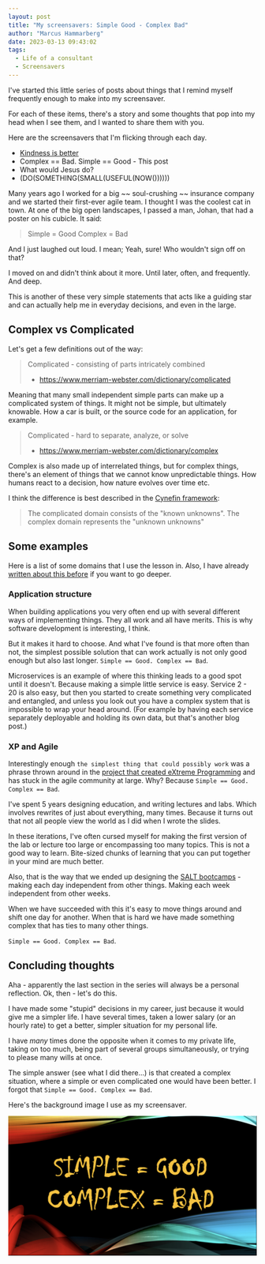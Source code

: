 ```yaml
---
layout: post
title: "My screensavers: Simple Good - Complex Bad"
author: "Marcus Hammarberg"
date: 2023-03-13 09:43:02
tags:
  - Life of a consultant
  - Screensavers
---
```


I've started this little series of posts about things that I remind myself frequently enough to make into my screensaver.

For each of these items, there's a story and some thoughts that pop into my head when I see them, and I wanted to share them with you.

Here are the screensavers that I'm flicking through each day.

- [Kindness is better](http://www.marcusoft.net/2023/03/my-screensavers-kindness-is-better.html)
- Complex == Bad. Simple == Good - This post
- What would Jesus do?
- (DO(SOMETHING(SMALL(USEFUL(NOW())))))

<!-- excerpt-end -->

Many years ago I worked for a big ~~ soul-crushing ~~ insurance company and we started their first-ever agile team. I thought I was the coolest cat in town. At one of the big open landscapes, I passed a man, Johan, that had a poster on his cubicle. It said:

> Simple = Good
> Complex = Bad

And I just laughed out loud. I mean; Yeah, sure! Who wouldn't sign off on that?

I moved on and didn't think about it more. Until later, often, and frequently. And deep.

This is another of these very simple statements that acts like a guiding star and can actually help me in everyday decisions, and even in the large.

## Complex vs Complicated

Let's get a few definitions out of the way:

> Complicated - consisting of parts intricately combined
>
> - <https://www.merriam-webster.com/dictionary/complicated>

Meaning that many small independent simple parts can make up a complicated system of things. It might not be simple, but ultimately knowable. How a car is built, or the source code for an application, for example.

> Complicated - hard to separate, analyze, or solve
>
> - <https://www.merriam-webster.com/dictionary/complex>

Complex is also made up of interrelated things, but for complex things, there's an element of things that we cannot know unpredictable things. How humans react to a decision, how nature evolves over time etc.

I think the difference is best described in the [Cynefin framework](https://en.wikipedia.org/wiki/Cynefin_framework#Complicated):

> The complicated domain consists of the "known unknowns".
> The complex domain represents the "unknown unknowns"

## Some examples

Here is a list of some domains that I use the lesson in. Also, I have already [written about this before](http://www.marcusoft.net/2014/06/simple-good-complex-bad-but-what-does.html) if you want to go deeper.

### Application structure

When building applications you very often end up with several different ways of implementing things. They all work and all have merits. This is why software development is interesting, I think.

But it makes it hard to choose. And what I've found is that more often than not, the simplest possible solution that can work actually is not only good enough but also last longer. `Simple == Good. Complex == Bad`.

Microservices is an example of where this thinking leads to a good spot until it doesn't. Because making a simple little service is easy. Service 2 - 20 is also easy, but then you started to create something very complicated and entangled, and unless you look out you have a complex system that is impossible to wrap your head around. (For example by having each service separately deployable and holding its own data, but that's another blog post.)

### XP and Agile

Interestingly enough `the simplest thing that could possibly work` was a phrase thrown around in the [project that created eXtreme Programming](http://wiki.c2.com/?DoTheSimplestThingThatCouldPossiblyWork) and has stuck in the agile community at large. Why? Because `Simple == Good. Complex == Bad`.

I've spent 5 years designing education, and writing lectures and labs. Which involves rewrites of just about everything, many times. Because it turns out that not all people view the world as I did when I wrote the slides.

In these iterations, I've often cursed myself for making the first version of the lab or lecture too large or encompassing too many topics. This is not a good way to learn. Bite-sized chunks of learning that you can put together in your mind are much better.

Also, that is the way that we ended up designing the [SALT bootcamps](https://www.salt.study) - making each day independent from other things. Making each week independent from other weeks.

When we have succeeded with this it's easy to move things around and shift one day for another. When that is hard we have made something complex that has ties to many other things.

`Simple == Good. Complex == Bad`.

## Concluding thoughts

Aha - apparently the last section in the series will always be a personal reflection. Ok, then - let's do this.

I have made some "stupid" decisions in my career, just because it would give me a simpler life. I have several times, taken a lower salary (or an hourly rate) to get a better, simpler situation for my personal life.

I have _many_ times done the opposite when it comes to my private life, taking on too much, being part of several groups simultaneously, or trying to please many wills at once.

The simple answer (see what I did there...) is that created a complex situation, where a simple or even complicated one would have been better. I forgot that `Simple == Good. Complex == Bad`.

Here's the background image I use as my screensaver.

![Simple = Good. Complex = Bad](/img/backgrounds.003.png)
